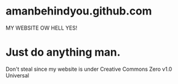 # amanbehindyou.github.com

MY WEBSITE OW HELL YES!

# Just do anything man.
Don't steal since my website is under Creative Commons Zero v1.0 Universal
